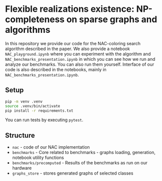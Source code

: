 # Flexible realizations existence: NP-completeness on sparse graphs and algorithms

In this repository we provide our code for the NAC-coloring search algorithm
described in the paper. We also provide a notebook `NAC_playground.ipynb` where
you can experiment with the algorithm and `NAC_benchmarks_presentation.ipynb`
in which you can see how we run and analyze our benchmarks. You can also run them yourself.
Interface of our code is also described in the notebooks, mainly in `NAC_benchmarks_presentation.ipynb`.

## Setup

```bash
pip -m venv .venv
source .venv/bin/activate
pip install -r requirements.txt
```

You can run tests by executing `pytest`.

## Structure
- `nac` - code of our NAC implementation
- `benchmarks` - Core related to benchmarks - graphs loading, generation, notebook utility functions
- `benchmarks/precomputed` - Results of the benchmarks as run on our hardware
- `graphs_store` - stores generated graphs of selected classes

